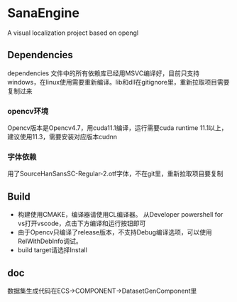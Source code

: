 # SanaEngine

A visual localization project based on opengl

## Dependencies

dependencies 文件中的所有依赖库已经用MSVC编译好，目前只支持windows，在linux使用需要重新编译。lib和dll在gitignore里，重新拉取项目需要复制过来
### opencv环境
Opencv版本是Opencv4.7，用cuda11.1编译，运行需要cuda runtime 11.1以上，建议使用11.3，需要安装对应版本cudnn

### 字体依赖
用了SourceHanSansSC-Regular-2.otf字体，不在git里，重新拉取项目要复制

## Build
- 构建使用CMAKE，编译器请使用CL编译器。 从Developer powershell for vs打开vscode，点击下方编译和运行按钮即可
- 由于Opencv只编译了release版本，不支持Debug编译选项，可以使用RelWithDebInfo调试。
- build target请选择Install


## doc
数据集生成代码在ECS->COMPONENT->DatasetGenComponent里